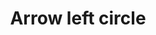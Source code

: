 ---
title: Arrow left circle
tags: ["arrow", "left", "circle", "direction", "pointer"]
icon: arrow-left-circle
svg: '<svg xmlns="http://www.w3.org/2000/svg" width="24" height="24" fill="none" viewBox="0 0 24 24" stroke-width="1.5" stroke-linecap="round" stroke-linejoin="round" stroke="currentColor"><path d="M16.5 12h-9m3.5 3.5L7.5 12 11 8.5"/><path d="M21 12a9 9 0 1 1-18 0 9 9 0 0 1 18 0"/></svg>'
---